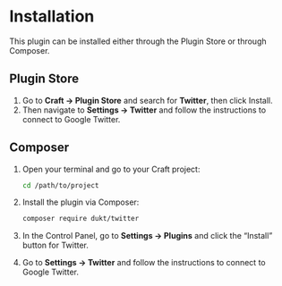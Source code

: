 # Installation

This plugin can be installed either through the Plugin Store or through Composer.

## Plugin Store

1. Go to **Craft → Plugin Store** and search for **Twitter**, then click Install.
2. Then navigate to **Settings → Twitter** and follow the instructions to connect to Google Twitter.

## Composer

1. Open your terminal and go to your Craft project:
    ```bash
    cd /path/to/project
    ```

2. Install the plugin via Composer:
    ```bash
    composer require dukt/twitter
    ```

3. In the Control Panel, go to **Settings → Plugins** and click the “Install” button for Twitter.

4. Go to **Settings → Twitter** and follow the instructions to connect to Google Twitter.
